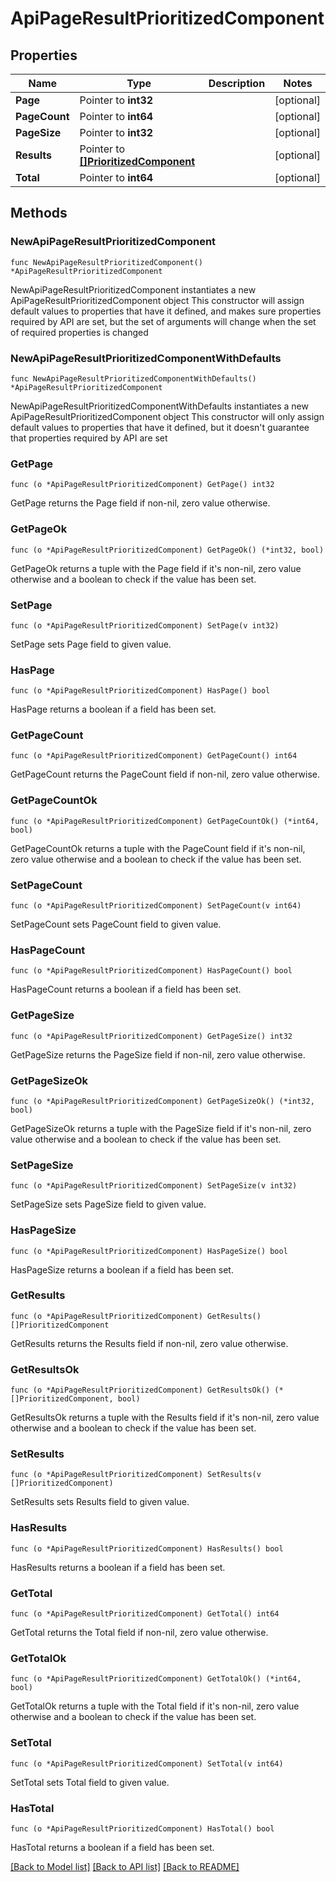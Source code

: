 # ApiPageResultPrioritizedComponent

## Properties

Name | Type | Description | Notes
------------ | ------------- | ------------- | -------------
**Page** | Pointer to **int32** |  | [optional] 
**PageCount** | Pointer to **int64** |  | [optional] 
**PageSize** | Pointer to **int32** |  | [optional] 
**Results** | Pointer to [**[]PrioritizedComponent**](PrioritizedComponent.md) |  | [optional] 
**Total** | Pointer to **int64** |  | [optional] 

## Methods

### NewApiPageResultPrioritizedComponent

`func NewApiPageResultPrioritizedComponent() *ApiPageResultPrioritizedComponent`

NewApiPageResultPrioritizedComponent instantiates a new ApiPageResultPrioritizedComponent object
This constructor will assign default values to properties that have it defined,
and makes sure properties required by API are set, but the set of arguments
will change when the set of required properties is changed

### NewApiPageResultPrioritizedComponentWithDefaults

`func NewApiPageResultPrioritizedComponentWithDefaults() *ApiPageResultPrioritizedComponent`

NewApiPageResultPrioritizedComponentWithDefaults instantiates a new ApiPageResultPrioritizedComponent object
This constructor will only assign default values to properties that have it defined,
but it doesn't guarantee that properties required by API are set

### GetPage

`func (o *ApiPageResultPrioritizedComponent) GetPage() int32`

GetPage returns the Page field if non-nil, zero value otherwise.

### GetPageOk

`func (o *ApiPageResultPrioritizedComponent) GetPageOk() (*int32, bool)`

GetPageOk returns a tuple with the Page field if it's non-nil, zero value otherwise
and a boolean to check if the value has been set.

### SetPage

`func (o *ApiPageResultPrioritizedComponent) SetPage(v int32)`

SetPage sets Page field to given value.

### HasPage

`func (o *ApiPageResultPrioritizedComponent) HasPage() bool`

HasPage returns a boolean if a field has been set.

### GetPageCount

`func (o *ApiPageResultPrioritizedComponent) GetPageCount() int64`

GetPageCount returns the PageCount field if non-nil, zero value otherwise.

### GetPageCountOk

`func (o *ApiPageResultPrioritizedComponent) GetPageCountOk() (*int64, bool)`

GetPageCountOk returns a tuple with the PageCount field if it's non-nil, zero value otherwise
and a boolean to check if the value has been set.

### SetPageCount

`func (o *ApiPageResultPrioritizedComponent) SetPageCount(v int64)`

SetPageCount sets PageCount field to given value.

### HasPageCount

`func (o *ApiPageResultPrioritizedComponent) HasPageCount() bool`

HasPageCount returns a boolean if a field has been set.

### GetPageSize

`func (o *ApiPageResultPrioritizedComponent) GetPageSize() int32`

GetPageSize returns the PageSize field if non-nil, zero value otherwise.

### GetPageSizeOk

`func (o *ApiPageResultPrioritizedComponent) GetPageSizeOk() (*int32, bool)`

GetPageSizeOk returns a tuple with the PageSize field if it's non-nil, zero value otherwise
and a boolean to check if the value has been set.

### SetPageSize

`func (o *ApiPageResultPrioritizedComponent) SetPageSize(v int32)`

SetPageSize sets PageSize field to given value.

### HasPageSize

`func (o *ApiPageResultPrioritizedComponent) HasPageSize() bool`

HasPageSize returns a boolean if a field has been set.

### GetResults

`func (o *ApiPageResultPrioritizedComponent) GetResults() []PrioritizedComponent`

GetResults returns the Results field if non-nil, zero value otherwise.

### GetResultsOk

`func (o *ApiPageResultPrioritizedComponent) GetResultsOk() (*[]PrioritizedComponent, bool)`

GetResultsOk returns a tuple with the Results field if it's non-nil, zero value otherwise
and a boolean to check if the value has been set.

### SetResults

`func (o *ApiPageResultPrioritizedComponent) SetResults(v []PrioritizedComponent)`

SetResults sets Results field to given value.

### HasResults

`func (o *ApiPageResultPrioritizedComponent) HasResults() bool`

HasResults returns a boolean if a field has been set.

### GetTotal

`func (o *ApiPageResultPrioritizedComponent) GetTotal() int64`

GetTotal returns the Total field if non-nil, zero value otherwise.

### GetTotalOk

`func (o *ApiPageResultPrioritizedComponent) GetTotalOk() (*int64, bool)`

GetTotalOk returns a tuple with the Total field if it's non-nil, zero value otherwise
and a boolean to check if the value has been set.

### SetTotal

`func (o *ApiPageResultPrioritizedComponent) SetTotal(v int64)`

SetTotal sets Total field to given value.

### HasTotal

`func (o *ApiPageResultPrioritizedComponent) HasTotal() bool`

HasTotal returns a boolean if a field has been set.


[[Back to Model list]](../README.md#documentation-for-models) [[Back to API list]](../README.md#documentation-for-api-endpoints) [[Back to README]](../README.md)


